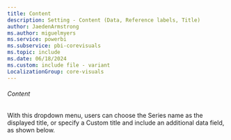 ```yaml
---
title: Content
description: Setting - Content (Data, Reference labels, Title)
author: JaedenArmstrong
ms.author: miguelmyers
ms.service: powerbi
ms.subservice: pbi-corevisuals
ms.topic: include
ms.date: 06/18/2024
ms.custom: include file - variant
LocalizationGroup: core-visuals
---
```

###### Content

With this dropdown menu, users can choose the Series name as the displayed title, or specify a Custom title and include an additional data field, as shown below.

